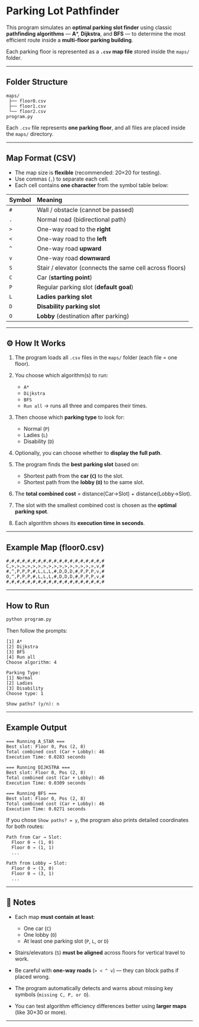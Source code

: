 
# Parking Lot Pathfinder

This program simulates an **optimal parking slot finder** using classic **pathfinding algorithms** — **A***, **Dijkstra**, and **BFS** — to determine the most efficient route inside a **multi-floor parking building**.

Each parking floor is represented as a **`.csv` map file** stored inside the `maps/` folder.

---

## Folder Structure

```
maps/
 ├── floor0.csv
 ├── floor1.csv
 └── floor2.csv
program.py
```

Each `.csv` file represents **one parking floor**, and all files are placed inside the `maps/` directory.

---

## Map Format (CSV)

* The map size is **flexible** (recommended: 20×20 for testing).
* Use commas (`,`) to separate each cell.
* Each cell contains **one character** from the symbol table below:

| Symbol | Meaning                                                 |
| :----- | :------------------------------------------------------ |
| `#`    | Wall / obstacle (cannot be passed)                      |
| `.`    | Normal road (bidirectional path)                        |
| `>`    | One-way road to the **right**                           |
| `<`    | One-way road to the **left**                            |
| `^`    | One-way road **upward**                                 |
| `v`    | One-way road **downward**                               |
| `S`    | Stair / elevator (connects the same cell across floors) |
| `C`    | Car (**starting point**)                                |
| `P`    | Regular parking slot (**default goal**)                 |
| `L`    | **Ladies parking slot**                                 |
| `D`    | **Disability parking slot**                             |
| `O`    | **Lobby** (destination after parking)                   |

---

## ⚙️ How It Works

1. The program loads all `.csv` files in the `maps/` folder (each file = one floor).
2. You choose which algorithm(s) to run:

   * `A*`
   * `Dijkstra`
   * `BFS`
   * `Run all` → runs all three and compares their times.
3. Then choose which **parking type** to look for:

   * Normal (`P`)
   * Ladies (`L`)
   * Disability (`D`)
4. Optionally, you can choose whether to **display the full path**.
5. The program finds the **best parking slot** based on:

   * Shortest path from the **car (`C`)** to the slot.
   * Shortest path from the **lobby (`O`)** to the same slot.
6. The **total combined cost** = distance(Car→Slot) + distance(Lobby→Slot).
7. The slot with the smallest combined cost is chosen as the **optimal parking spot**.
8. Each algorithm shows its **execution time in seconds**.

---

## Example Map (floor0.csv)

```
#,#,#,#,#,#,#,#,#,#,#,#,#,#,#,#,#,#,#
C,>,>,>,>,>,>,>,>,>,>,>,>,>,>,>,>,v,#
#,^,P,P,P,#,L,L,L,#,D,D,D,#,P,P,P,v,#
O,^,P,P,P,#,L,L,L,#,D,D,D,#,P,P,P,v,#
#,#,#,#,#,#,#,#,#,#,#,#,#,#,#,#,#,#,#
```

---

## How to Run

```bash
python program.py
```

Then follow the prompts:

```
[1] A*
[2] Dijkstra
[3] BFS
[4] Run all
Choose algorithm: 4

Parking Type:
[1] Normal
[2] Ladies
[3] Disability
Choose type: 1

Show paths? (y/n): n
```

---

## Example Output

```
=== Running A_STAR ===
Best slot: Floor 0, Pos (2, 8)
Total combined cost (Car + Lobby): 46
Execution Time: 0.0283 seconds

=== Running DIJKSTRA ===
Best slot: Floor 0, Pos (2, 8)
Total combined cost (Car + Lobby): 46
Execution Time: 0.0309 seconds

=== Running BFS ===
Best slot: Floor 0, Pos (2, 8)
Total combined cost (Car + Lobby): 46
Execution Time: 0.0271 seconds
```

If you chose `Show paths? = y`, the program also prints detailed coordinates for both routes:

```
Path from Car → Slot:
  Floor 0 → (1, 0)
  Floor 0 → (1, 1)
  ...

Path from Lobby → Slot:
  Floor 0 → (3, 0)
  Floor 0 → (3, 1)
  ...
```

---

## 🧠 Notes

* Each map **must contain at least**:

  * One car (`C`)
  * One lobby (`O`)
  * At least one parking slot (`P`, `L`, or `D`)
* Stairs/elevators (`S`) **must be aligned** across floors for vertical travel to work.
* Be careful with **one-way roads** (`> < ^ v`) — they can block paths if placed wrong.
* The program automatically detects and warns about missing key symbols (`missing C, P, or O`).
* You can test algorithm efficiency differences better using **larger maps** (like 30×30 or more).

---
